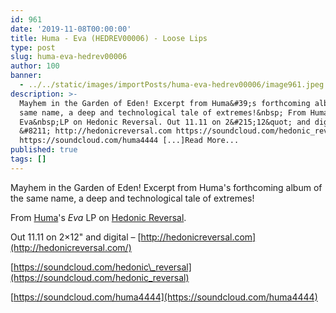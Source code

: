 ```yaml
---
id: 961
date: '2019-11-08T00:00:00'
title: Huma - Eva (HEDREV00006) - Loose Lips
type: post
slug: huma-eva-hedrev00006
author: 100
banner:
  - ../../static/images/importPosts/huma-eva-hedrev00006/image961.jpeg
description: >-
  Mayhem in the Garden of Eden! Excerpt from Huma&#39;s forthcoming album of the
  same name, a deep and technological tale of extremes!&nbsp; From Huma&#39;s
  Eva&nbsp;LP on Hedonic Reversal. Out 11.11 on 2&#215;12&quot; and digital
  &#8211; http://hedonicreversal.com https://soundcloud.com/hedonic_reversal
  https://soundcloud.com/huma4444 [...]Read More...
published: true
tags: []
---
```

Mayhem in the Garden of Eden! Excerpt from Huma's forthcoming album of the same name, a deep and technological tale of extremes! 

From [Huma](http://residentadvisor.net/dj/huma)'s _Eva_ LP on [Hedonic Reversal](http://hedonicreversal.com/).

Out 11.11 on 2×12" and digital – [](http://hedonicreversal.com/)[http://hedonicreversal.com](http://hedonicreversal.com/)

[](https://soundcloud.com/hedonic_reversal)[https://soundcloud.com/hedonic\_reversal](https://soundcloud.com/hedonic_reversal)

[https://soundcloud.com/huma4444](https://soundcloud.com/huma4444)